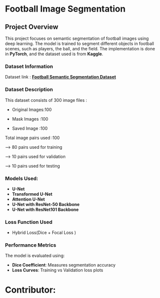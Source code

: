 # Football Image Segmentation

##  Project Overview
This project focuses on semantic segmentation of football images using deep learning. The model is trained to segment different objects in football scenes, such as players, the ball, and the field. The implementation is done in **PyTorch**, and the dataset used is from **Kaggle**.

### Dataset Information
Dataset link : **[Football Semantic Segmentation Dataset](https://www.kaggle.com/datasets/sadhliroomyprime/football-semantic-segmentation)**

### **Dataset Description**
This dataset consists of 300 image files :

- Original Images:100 
    
- Mask Images    :100
    
- Saved Image    :100

 Total image pairs used :100
 
  --> 80 pairs used for training
  
  --> 10 pairs used for validation
  
  --> 10 pairs used for testing 

### Models Used:
- **U-Net**
- **Transformed U-Net**
- **Attention U-Net**
- **U-Net with ResNet-50 Backbone**
- **U-Net with ResNet101 Backbone**

###  Loss Function Used 
- Hybrid Loss(Dice + Focal Loss  ) 

### **Performance Metrics**
The model is evaluated using:
- **Dice Coefficient**: Measures segmentation accuracy
- **Loss Curves**: Training vs Validation loss plots
# Contributor:
 


